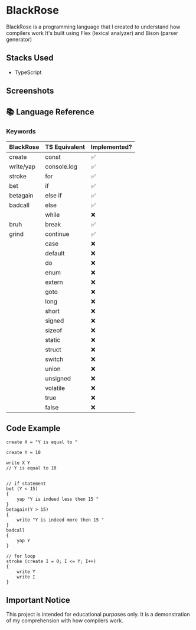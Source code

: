 # BlackRose

BlackRose is a programming language that I created to understand how compilers work
It's built using Flex (lexical analyzer) and Bison (parser generator)

## Stacks Used
- TypeScript

## Screenshots



## 📚 Language Reference

### Keywords

|    BlackRose   | TS Equivalent | Implemented? |
| -------------- | ------------- | ------------ |
| create         | const         | ✅           |
| write/yap      | console.log   | ✅           |
| stroke         | for           | ✅           |
| bet            | if            | ✅           |
| betagain       | else if       | ✅           |
| badcall        | else          | ✅           |
|                | while         | ❌           |
| bruh           | break         | ✅           |
| grind          | continue      | ✅           |
|         | case          | ❌           |
|         | default       | ❌           |
|         | do            | ❌           |
|         | enum          | ❌           |
|         | extern        | ❌           |
|         | goto          | ❌           |
|         | long          | ❌           |
|         | short         | ❌           |
|         | signed        | ❌           |
|         | sizeof        | ❌           |
|         | static        | ❌           |
|         | struct        | ❌           |
|         | switch        | ❌           |
|         | union         | ❌           |
|         | unsigned      | ❌           |
|         | volatile      | ❌           |
|         | true          | ❌           |
|         | false         | ❌           |

## Code Example

```plaintext
create X = "Y is equal to "

create Y = 10

write X Y
// Y is equal to 10


// if statement
bet (Y < 15)
{
    yap "Y is indeed less then 15 " 
}
betagain(Y > 15)
{
    write "Y is indeed more then 15 "
}
badcall
{
    yap Y
}

// for loop
stroke (create I = 0; I <= Y; I++)
{
    write Y
    write I
}
```

## Important Notice
This project is intended for educational purposes only. It is a demonstration of my comprehension with how compilers work.

